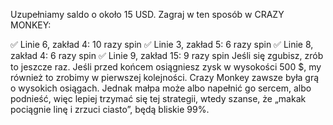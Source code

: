 Uzupełniamy saldo o około 15 USD.
Zagraj w ten sposób w CRAZY MONKEY:

✅ Linie 6, zakład 4: 10 razy spin
✅ Linie 3, zakład 5: 6 razy spin
✅ Linie 8, zakład 4: 6 razy spin
✅ Linie 9, zakład 15: 9 razy spin
Jeśli się zgubisz, zrób to jeszcze raz. Jeśli przed końcem osiągniesz zysk w wysokości 500 $, my również to zrobimy w pierwszej kolejności. Crazy Monkey zawsze była grą o wysokich osiągach. Jednak małpa może albo napełnić go sercem, albo podnieść, więc lepiej trzymać się tej strategii, wtedy szanse, że „makak pociągnie linę i zrzuci ciasto”, będą bliskie 99%.
